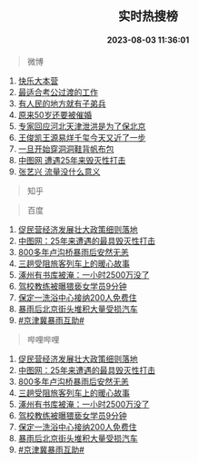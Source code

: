 <div align="center"><h2>实时热搜榜</h2><h4>2023-08-03 11:36:01</h4></div>

> 微博  

1. [快乐大本营](https://s.weibo.com/weibo?q=%E5%BF%AB%E4%B9%90%E5%A4%A7%E6%9C%AC%E8%90%A5&t=31&band_rank=1&Refer=top)<br />
2. [最适合考公过渡的工作](https://s.weibo.com/weibo?q=%23%E6%9C%80%E9%80%82%E5%90%88%E8%80%83%E5%85%AC%E8%BF%87%E6%B8%A1%E7%9A%84%E5%B7%A5%E4%BD%9C%23&t=31&band_rank=2&Refer=top)<br />
3. [有人民的地方就有子弟兵](https://s.weibo.com/weibo?q=%23%E6%9C%89%E4%BA%BA%E6%B0%91%E7%9A%84%E5%9C%B0%E6%96%B9%E5%B0%B1%E6%9C%89%E5%AD%90%E5%BC%9F%E5%85%B5%23&t=31&band_rank=3&Refer=top)<br />
4. [原来50岁还要被催婚](https://s.weibo.com/weibo?q=%E5%8E%9F%E6%9D%A550%E5%B2%81%E8%BF%98%E8%A6%81%E8%A2%AB%E5%82%AC%E5%A9%9A&t=31&band_rank=4&Refer=top)<br />
5. [专家回应河北天津泄洪是为了保北京](https://s.weibo.com/weibo?q=%23%E4%B8%93%E5%AE%B6%E5%9B%9E%E5%BA%94%E6%B2%B3%E5%8C%97%E5%A4%A9%E6%B4%A5%E6%B3%84%E6%B4%AA%E6%98%AF%E4%B8%BA%E4%BA%86%E4%BF%9D%E5%8C%97%E4%BA%AC%23&t=31&band_rank=5&Refer=top)<br />
6. [王俊凯王源易烊千玺今天又近了一步](https://s.weibo.com/weibo?q=%23%E7%8E%8B%E4%BF%8A%E5%87%AF%E7%8E%8B%E6%BA%90%E6%98%93%E7%83%8A%E5%8D%83%E7%8E%BA%E4%BB%8A%E5%A4%A9%E5%8F%88%E8%BF%91%E4%BA%86%E4%B8%80%E6%AD%A5%23&t=31&band_rank=6&Refer=top)<br />
7. [一旦开始穿洞洞鞋背帆布包](https://s.weibo.com/weibo?q=%23%E4%B8%80%E6%97%A6%E5%BC%80%E5%A7%8B%E7%A9%BF%E6%B4%9E%E6%B4%9E%E9%9E%8B%E8%83%8C%E5%B8%86%E5%B8%83%E5%8C%85%23&t=31&band_rank=7&Refer=top)<br />
8. [中图网 遭遇25年来毁灭性打击](https://s.weibo.com/weibo?q=%E4%B8%AD%E5%9B%BE%E7%BD%91%20%E9%81%AD%E9%81%8725%E5%B9%B4%E6%9D%A5%E6%AF%81%E7%81%AD%E6%80%A7%E6%89%93%E5%87%BB&t=31&band_rank=8&Refer=top)<br />
9. [张艺兴 流量没什么意义](https://s.weibo.com/weibo?q=%E5%BC%A0%E8%89%BA%E5%85%B4%20%E6%B5%81%E9%87%8F%E6%B2%A1%E4%BB%80%E4%B9%88%E6%84%8F%E4%B9%89&t=31&band_rank=9&Refer=top)<br />

> 知乎  


> 百度  

1. [促民营经济发展壮大政策细则落地](https://www.baidu.com/s?wd=%E4%BF%83%E6%B0%91%E8%90%A5%E7%BB%8F%E6%B5%8E%E5%8F%91%E5%B1%95%E5%A3%AE%E5%A4%A7%E6%94%BF%E7%AD%96%E7%BB%86%E5%88%99%E8%90%BD%E5%9C%B0&sa=fyb_news&rsv_dl=fyb_news)<br />
2. [中图网：25年来遭遇的最具毁灭性打击](https://www.baidu.com/s?wd=%E4%B8%AD%E5%9B%BE%E7%BD%91%EF%BC%9A25%E5%B9%B4%E6%9D%A5%E9%81%AD%E9%81%87%E7%9A%84%E6%9C%80%E5%85%B7%E6%AF%81%E7%81%AD%E6%80%A7%E6%89%93%E5%87%BB&sa=fyb_news&rsv_dl=fyb_news)<br />
3. [800多年卢沟桥暴雨后安然无恙](https://www.baidu.com/s?wd=800%E5%A4%9A%E5%B9%B4%E5%8D%A2%E6%B2%9F%E6%A1%A5%E6%9A%B4%E9%9B%A8%E5%90%8E%E5%AE%89%E7%84%B6%E6%97%A0%E6%81%99&sa=fyb_news&rsv_dl=fyb_news)<br />
4. [三趟受阻旅客列车上的暖心故事](https://www.baidu.com/s?wd=%E4%B8%89%E8%B6%9F%E5%8F%97%E9%98%BB%E6%97%85%E5%AE%A2%E5%88%97%E8%BD%A6%E4%B8%8A%E7%9A%84%E6%9A%96%E5%BF%83%E6%95%85%E4%BA%8B&sa=fyb_news&rsv_dl=fyb_news)<br />
5. [涿州有书库被淹：一小时2500万没了](https://www.baidu.com/s?wd=%E6%B6%BF%E5%B7%9E%E6%9C%89%E4%B9%A6%E5%BA%93%E8%A2%AB%E6%B7%B9%EF%BC%9A%E4%B8%80%E5%B0%8F%E6%97%B62500%E4%B8%87%E6%B2%A1%E4%BA%86&sa=fyb_news&rsv_dl=fyb_news)<br />
6. [驾校教练被曝猥亵女学员9分钟](https://www.baidu.com/s?wd=%E9%A9%BE%E6%A0%A1%E6%95%99%E7%BB%83%E8%A2%AB%E6%9B%9D%E7%8C%A5%E4%BA%B5%E5%A5%B3%E5%AD%A6%E5%91%989%E5%88%86%E9%92%9F&sa=fyb_news&rsv_dl=fyb_news)<br />
7. [保定一洗浴中心接纳200人免费住](https://www.baidu.com/s?wd=%E4%BF%9D%E5%AE%9A%E4%B8%80%E6%B4%97%E6%B5%B4%E4%B8%AD%E5%BF%83%E6%8E%A5%E7%BA%B3200%E4%BA%BA%E5%85%8D%E8%B4%B9%E4%BD%8F&sa=fyb_news&rsv_dl=fyb_news)<br />
8. [暴雨后北京街头堆积大量受损汽车](https://www.baidu.com/s?wd=%E6%9A%B4%E9%9B%A8%E5%90%8E%E5%8C%97%E4%BA%AC%E8%A1%97%E5%A4%B4%E5%A0%86%E7%A7%AF%E5%A4%A7%E9%87%8F%E5%8F%97%E6%8D%9F%E6%B1%BD%E8%BD%A6&sa=fyb_news&rsv_dl=fyb_news)<br />
9. [#京津冀暴雨互助#](https://www.baidu.com/s?wd=%23%E4%BA%AC%E6%B4%A5%E5%86%80%E6%9A%B4%E9%9B%A8%E4%BA%92%E5%8A%A9%23&sa=fyb_news&rsv_dl=fyb_news)<br />

> 哔哩哔哩  

1. [促民营经济发展壮大政策细则落地](https://www.baidu.com/s?wd=%E4%BF%83%E6%B0%91%E8%90%A5%E7%BB%8F%E6%B5%8E%E5%8F%91%E5%B1%95%E5%A3%AE%E5%A4%A7%E6%94%BF%E7%AD%96%E7%BB%86%E5%88%99%E8%90%BD%E5%9C%B0&sa=fyb_news&rsv_dl=fyb_news)<br />
2. [中图网：25年来遭遇的最具毁灭性打击](https://www.baidu.com/s?wd=%E4%B8%AD%E5%9B%BE%E7%BD%91%EF%BC%9A25%E5%B9%B4%E6%9D%A5%E9%81%AD%E9%81%87%E7%9A%84%E6%9C%80%E5%85%B7%E6%AF%81%E7%81%AD%E6%80%A7%E6%89%93%E5%87%BB&sa=fyb_news&rsv_dl=fyb_news)<br />
3. [800多年卢沟桥暴雨后安然无恙](https://www.baidu.com/s?wd=800%E5%A4%9A%E5%B9%B4%E5%8D%A2%E6%B2%9F%E6%A1%A5%E6%9A%B4%E9%9B%A8%E5%90%8E%E5%AE%89%E7%84%B6%E6%97%A0%E6%81%99&sa=fyb_news&rsv_dl=fyb_news)<br />
4. [三趟受阻旅客列车上的暖心故事](https://www.baidu.com/s?wd=%E4%B8%89%E8%B6%9F%E5%8F%97%E9%98%BB%E6%97%85%E5%AE%A2%E5%88%97%E8%BD%A6%E4%B8%8A%E7%9A%84%E6%9A%96%E5%BF%83%E6%95%85%E4%BA%8B&sa=fyb_news&rsv_dl=fyb_news)<br />
5. [涿州有书库被淹：一小时2500万没了](https://www.baidu.com/s?wd=%E6%B6%BF%E5%B7%9E%E6%9C%89%E4%B9%A6%E5%BA%93%E8%A2%AB%E6%B7%B9%EF%BC%9A%E4%B8%80%E5%B0%8F%E6%97%B62500%E4%B8%87%E6%B2%A1%E4%BA%86&sa=fyb_news&rsv_dl=fyb_news)<br />
6. [驾校教练被曝猥亵女学员9分钟](https://www.baidu.com/s?wd=%E9%A9%BE%E6%A0%A1%E6%95%99%E7%BB%83%E8%A2%AB%E6%9B%9D%E7%8C%A5%E4%BA%B5%E5%A5%B3%E5%AD%A6%E5%91%989%E5%88%86%E9%92%9F&sa=fyb_news&rsv_dl=fyb_news)<br />
7. [保定一洗浴中心接纳200人免费住](https://www.baidu.com/s?wd=%E4%BF%9D%E5%AE%9A%E4%B8%80%E6%B4%97%E6%B5%B4%E4%B8%AD%E5%BF%83%E6%8E%A5%E7%BA%B3200%E4%BA%BA%E5%85%8D%E8%B4%B9%E4%BD%8F&sa=fyb_news&rsv_dl=fyb_news)<br />
8. [暴雨后北京街头堆积大量受损汽车](https://www.baidu.com/s?wd=%E6%9A%B4%E9%9B%A8%E5%90%8E%E5%8C%97%E4%BA%AC%E8%A1%97%E5%A4%B4%E5%A0%86%E7%A7%AF%E5%A4%A7%E9%87%8F%E5%8F%97%E6%8D%9F%E6%B1%BD%E8%BD%A6&sa=fyb_news&rsv_dl=fyb_news)<br />
9. [#京津冀暴雨互助#](https://www.baidu.com/s?wd=%23%E4%BA%AC%E6%B4%A5%E5%86%80%E6%9A%B4%E9%9B%A8%E4%BA%92%E5%8A%A9%23&sa=fyb_news&rsv_dl=fyb_news)<br />

